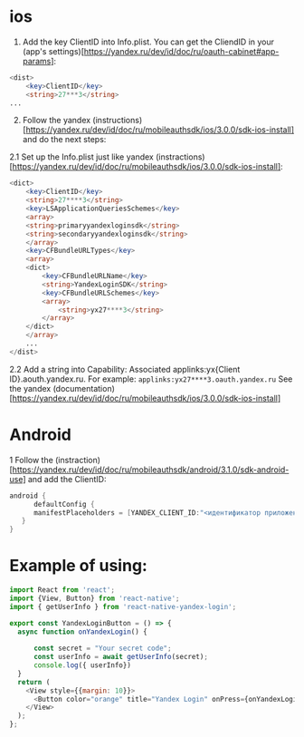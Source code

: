 # ios

1. Add the key ClientID into Info.plist. You can get the CliendID in your (app's settings)[https://yandex.ru/dev/id/doc/ru/oauth-cabinet#app-params]:
```php
<dist>
	<key>ClientID</key>
	<string>27***3</string>
...
```

2. Follow the yandex (instructions)[https://yandex.ru/dev/id/doc/ru/mobileauthsdk/ios/3.0.0/sdk-ios-install] and do the next steps:

2.1 Set up the Info.plist just like yandex (instractions)[https://yandex.ru/dev/id/doc/ru/mobileauthsdk/ios/3.0.0/sdk-ios-install]:
```php
<dict>
	<key>ClientID</key>
	<string>27****3</string>
	<key>LSApplicationQueriesSchemes</key>
	<array>
	<string>primaryyandexloginsdk</string>
	<string>secondaryyandexloginsdk</string>
	</array>
	<key>CFBundleURLTypes</key>
	<array>
	<dict>
		<key>CFBundleURLName</key>
		<string>YandexLoginSDK</string>
		<key>CFBundleURLSchemes</key>
		<array>
			<string>yx27****3</string>
		</array>
	</dict>
	</array>
    ...
</dist>
```
2.2 Add a string into Capability: Associated applinks:yx{Client ID}.aouth.yandex.ru. For example: ```applinks:yx27****3.oauth.yandex.ru```
See the yandex (documentation)[https://yandex.ru/dev/id/doc/ru/mobileauthsdk/ios/3.0.0/sdk-ios-install]

# Android

1 Follow the (instraction)[https://yandex.ru/dev/id/doc/ru/mobileauthsdk/android/3.1.0/sdk-android-use] and add the ClientID:
```java
android {
      defaultConfig {
      manifestPlaceholders = [YANDEX_CLIENT_ID:"<идентификатор приложения_clientID>"]
   }
}
```

# Example of using:

```javascript
import React from 'react';
import {View, Button} from 'react-native';
import { getUserInfo } from 'react-native-yandex-login';

export const YandexLoginButton = () => {
  async function onYandexLogin() {
    
      const secret = "Your secret code";
      const userInfo = await getUserInfo(secret);
      console.log({ userInfo})
  }
  return (
    <View style={{margin: 10}}>
      <Button color="orange" title="Yandex Login" onPress={onYandexLogin} />
    </View>
  );
};
````